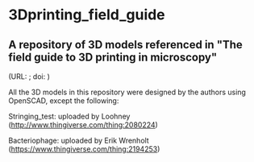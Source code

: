 # 3Dprinting_field_guide
## A repository of 3D models referenced in "The field guide to 3D printing in microscopy" 
(URL: ; doi: )


All the 3D models in this repository were designed by the authors using OpenSCAD, except the following:

Stringing_test: uploaded by Loohney (http://www.thingiverse.com/thing:2080224)

Bacteriophage: uploaded by Erik Wrenholt (https://www.thingiverse.com/thing:2194253)
